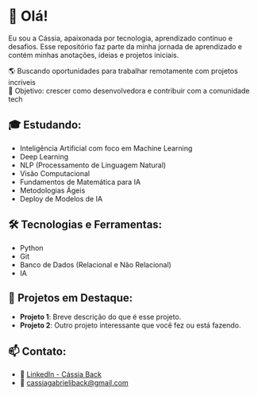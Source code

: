 # 👋 Olá!  
Eu sou a Cássia, apaixonada por tecnologia, aprendizado contínuo e desafios. Esse repositório faz parte da minha jornada de aprendizado e contém minhas anotações, ideias e projetos iniciais.

🌎 Buscando oportunidades para trabalhar remotamente com projetos incríveis  
🎯 Objetivo: crescer como desenvolvedora e contribuir com a comunidade tech

## 🎓 Estudando:

- Inteligência Artificial com foco em Machine Learning  
- Deep Learning  
- NLP (Processamento de Linguagem Natural)  
- Visão Computacional  
- Fundamentos de Matemática para IA  
- Metodologias Ágeis  
- Deploy de Modelos de IA  

## 🛠️ Tecnologias e Ferramentas:

- Python  
- Git  
- Banco de Dados (Relacional e Não Relacional)  
- IA  

## 📌 Projetos em Destaque:

- **Projeto 1**: Breve descrição do que é esse projeto.  
- **Projeto 2**: Outro projeto interessante que você fez ou está fazendo.  

## 📫 Contato:

- 🔗 [LinkedIn - Cássia Back](https://www.linkedin.com/in/c%C3%A1ssia-back-50588b329/)  
- 📧 [cassiagabrieliback@gmail.com](mailto:cassiagabrieliback@gmail.com)

